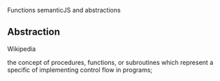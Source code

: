 Functions semanticJS and abstractions

## Abstraction

Wikipedia

the concept of procedures, functions, or subroutines which represent a specific of implementing control flow in programs;
